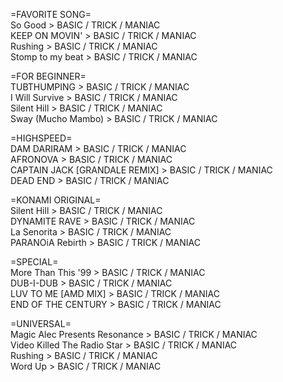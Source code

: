 =FAVORITE SONG=
<br>So Good > BASIC / TRICK / MANIAC
<br>KEEP ON MOVIN' > BASIC / TRICK / MANIAC
<br>Rushing > BASIC / TRICK / MANIAC
<br>Stomp to my beat > BASIC / TRICK / MANIAC

=FOR BEGINNER=
<br>TUBTHUMPING > BASIC / TRICK / MANIAC
<br>I Will Survive > BASIC / TRICK / MANIAC
<br>Silent Hill > BASIC / TRICK / MANIAC
<br>Sway (Mucho Mambo) > BASIC / TRICK / MANIAC

=HIGHSPEED=
<br>DAM DARIRAM > BASIC / TRICK / MANIAC
<br>AFRONOVA > BASIC / TRICK / MANIAC
<br>CAPTAIN JACK [GRANDALE REMIX] > BASIC / TRICK / MANIAC
<br>DEAD END > BASIC / TRICK / MANIAC

=KONAMI ORIGINAL=
<br>Silent Hill > BASIC / TRICK / MANIAC
<br>DYNAMITE RAVE > BASIC / TRICK / MANIAC
<br>La Senorita > BASIC / TRICK / MANIAC
<br>PARANOiA Rebirth > BASIC / TRICK / MANIAC

=SPECIAL=
<br>More Than This '99 > BASIC / TRICK / MANIAC
<br>DUB-I-DUB > BASIC / TRICK / MANIAC
<br>LUV TO ME [AMD MIX] > BASIC / TRICK / MANIAC
<br>END OF THE CENTURY > BASIC / TRICK / MANIAC

=UNIVERSAL=
<br>Magic Alec Presents Resonance > BASIC / TRICK / MANIAC
<br>Video Killed The Radio Star > BASIC / TRICK / MANIAC
<br>Rushing > BASIC / TRICK / MANIAC
<br>Word Up > BASIC / TRICK / MANIAC

